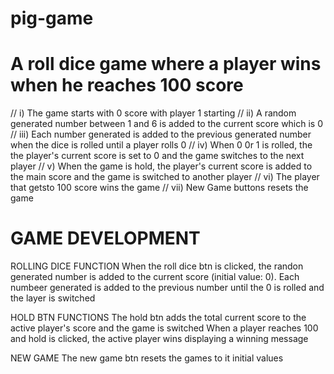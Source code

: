 # pig-game

# A roll dice game where a player wins when he reaches 100 score

// i)       The game starts with 0 score with player 1 starting
// ii)      A random generated number between 1 and 6 is added to the current score which is 0
// iii)     Each number generated is added to the previous generated number when the dice is rolled until a player rolls 0
// iv)      When 0 0r 1 is rolled, the the player's current score is set to 0 and the game switches to the next player
// v)       When the game is hold, the player's current score is added to the main score and the game is switched to another player
// vi)      The player that getsto 100 score wins the game
// vii)     New Game buttons resets the game


# GAME DEVELOPMENT
ROLLING DICE FUNCTION
When the roll dice btn is clicked, the randon generated number is added to the current score (initial value: 0).
Each numbeer generated is added to the previous number until the 0 is rolled and the layer is switched


HOLD BTN FUNCTIONS
The hold btn adds the total current score to the active player's score and the game is switched
When a player reaches 100 and hold is clicked, the active player wins displaying a winning message

NEW GAME
The new game btn resets the games to it initial values
